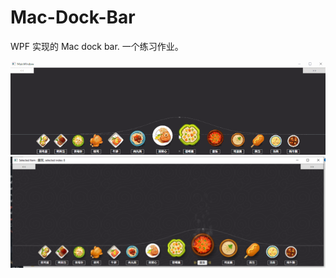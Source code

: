 # Mac-Dock-Bar
WPF 实现的 Mac dock bar. 一个练习作业。

![Animation Preview](https://github.com/XionWin/Mac-Dock-Bar/blob/master/377adab44aed2e7389684c3e8801a18b87d6fa1b.gif)
![Preview](https://github.com/XionWin/Mac-Dock-Bar/blob/master/9f2f070828381f30e5c347bba6014c086f06f0ce.png)
